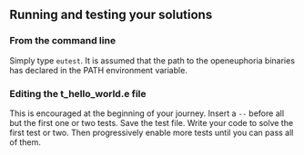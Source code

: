 ## Running and testing your solutions
 
### From the command line
 
Simply type `eutest`. It is assumed that the path to the openeuphoria binaries has declared in the PATH environment variable.
  
### Editing the t_hello_world.e file
 
This is encouraged at the beginning of your journey. Insert a `--` before all but the first one or two tests. Save the test file. Write your code to solve the first test or two. Then progressively enable more tests until you can pass all of them.
 